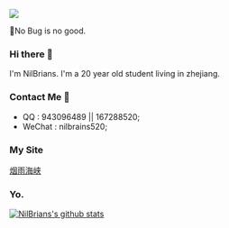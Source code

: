 ![](https://visitor-badge.laobi.icu/badge?page_id=nilbrains.readme)

🚅No Bug is no good.

### Hi there 👋

I'm NilBrians. I'm a 20 year old student living in zhejiang.

### Contact Me 💬

- QQ : 943096489 || 167288520;
- WeChat : nilbrains520;

### My Site

[烟雨海峡](http:www.nilbrains.com)

### Yo. 

[![NilBrians's github stats](https://github-readme-stats.vercel.app/api?username=nilbrains)](https://github.com/anuraghazra/github-readme-stats)
